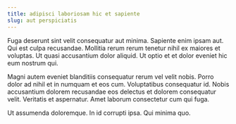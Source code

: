 ```yaml
---
title: adipisci laboriosam hic et sapiente
slug: aut perspiciatis
---
```


Fuga deserunt sint velit consequatur aut minima. Sapiente enim ipsam aut. Qui est culpa recusandae. Mollitia rerum rerum tenetur nihil ex maiores et voluptas. Ut quasi accusantium dolor aliquid. Ut optio et et dolor eveniet hic eum nostrum qui.

Magni autem eveniet blanditiis consequatur rerum vel velit nobis. Porro dolor ad nihil et in numquam et eos cum. Voluptatibus consequatur id. Nobis accusantium dolorem recusandae eos delectus et dolorem consequatur velit. Veritatis et aspernatur. Amet laborum consectetur cum qui fuga.

Ut assumenda doloremque. In id corrupti ipsa. Qui minima quo.
